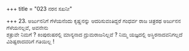 +++
title = "023 ನರನ ಸಖನೀ"

+++
23. ಅರ್ಜುನನಿಗೆ ಗೆಳೆಯನೆಂದು ಕೃಷ್ಣನನ್ನು ಆದರಿಸುವಂತಿದ್ದರೆ ಗಂಧರ್ವ ರಾಜ ಚಿತ್ರರಥ ಅರ್ಜುನನ ಗೆಳೆಯನಲ್ಲವೆ, ಅವನೇನು   
ಶತ್ರುವೇ ನಿಮಗೆ ? ಕಿಂಪುರುಷರಲ್ಲಿ ಮಾನ್ಯನಾದ ದ್ರುಮರಾಜನಿಲ್ಲವೆ ? ನಿಮ್ಮ ಯಜ್ಞದಲ್ಲಿ ಅಸ್ಥಿರನಾದವನಿಗಲ್ಲದೆ ವಿಶಿಷ್ಟರಾದವರಿಗೆ ಗತಿಯಿಲ್ಲ !